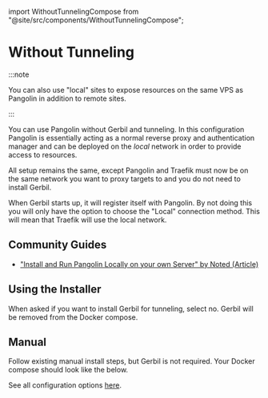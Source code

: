 import WithoutTunnelingCompose from "@site/src/components/WithoutTunnelingCompose";

# Without Tunneling

:::note

You can also use "local" sites to expose resources on the same VPS as Pangolin in addition to remote sites.

:::

You can use Pangolin without Gerbil and tunneling. In this configuration Pangolin is essentially acting as a normal reverse proxy and authentication manager and can be deployed on the *local* network in order to provide access to resources.

All setup remains the same, except Pangolin and Traefik must now be on the same network you want to proxy targets to and you do not need to install Gerbil. 

When Gerbil starts up, it will register itself with Pangolin. By not doing this you will only have the option to choose the "Local" connection method. This will mean that Traefik will use the local network. 

## Community Guides

- ["Install and Run Pangolin Locally on your own Server" by Noted (Article)](https://noted.lol/pangolin-local/)

## Using the Installer

When asked if you want to install Gerbil for tunneling, select no. Gerbil will be removed from the Docker compose.

## Manual

Follow existing manual install steps, but Gerbil is not required. Your Docker compose should look like the below.

<WithoutTunnelingCompose />

See all configuration options [here](https://docs.fossorial.io/Pangolin/Configuration/config).
